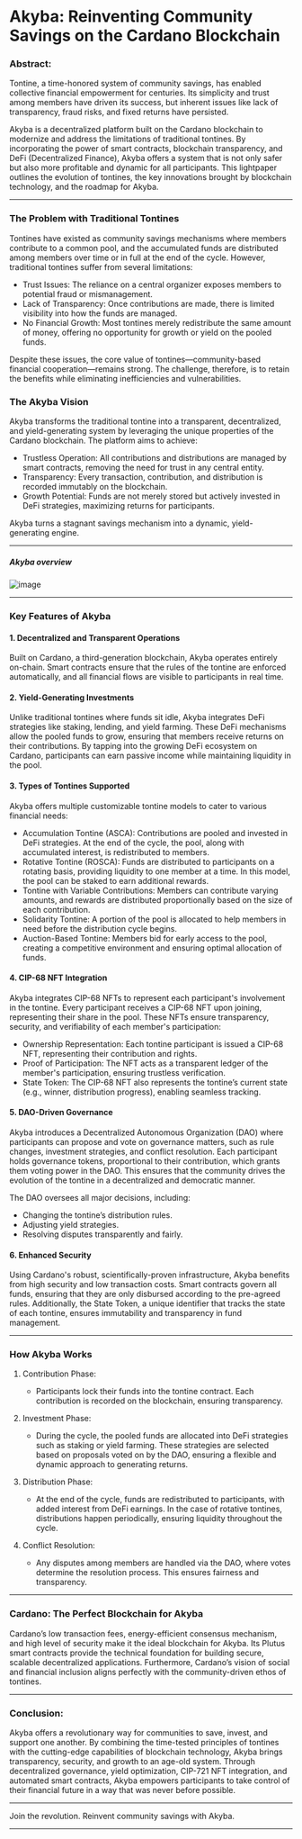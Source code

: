 # Akyba: Reinventing Community Savings on the Cardano Blockchain

### Abstract:  
Tontine, a time-honored system of community savings, has enabled collective financial empowerment for centuries. Its simplicity and trust among members have driven its success, but inherent issues like lack of transparency, fraud risks, and fixed returns have persisted.

Akyba is a decentralized platform built on the Cardano blockchain to modernize and address the limitations of traditional tontines. By incorporating the power of smart contracts, blockchain transparency, and DeFi (Decentralized Finance), Akyba offers a system that is not only safer but also more profitable and dynamic for all participants. This lightpaper outlines the evolution of tontines, the key innovations brought by blockchain technology, and the roadmap for Akyba.

---

### The Problem with Traditional Tontines
Tontines have existed as community savings mechanisms where members contribute to a common pool, and the accumulated funds are distributed among members over time or in full at the end of the cycle. However, traditional tontines suffer from several limitations:

- Trust Issues: The reliance on a central organizer exposes members to potential fraud or mismanagement.
- Lack of Transparency: Once contributions are made, there is limited visibility into how the funds are managed.
- No Financial Growth: Most tontines merely redistribute the same amount of money, offering no opportunity for growth or yield on the pooled funds.

Despite these issues, the core value of tontines—community-based financial cooperation—remains strong. The challenge, therefore, is to retain the benefits while eliminating inefficiencies and vulnerabilities.

### The Akyba Vision
Akyba transforms the traditional tontine into a transparent, decentralized, and yield-generating system by leveraging the unique properties of the Cardano blockchain. The platform aims to achieve:

- Trustless Operation: All contributions and distributions are managed by smart contracts, removing the need for trust in any central entity.
- Transparency: Every transaction, contribution, and distribution is recorded immutably on the blockchain.
- Growth Potential: Funds are not merely stored but actively invested in DeFi strategies, maximizing returns for participants.

Akyba turns a stagnant savings mechanism into a dynamic, yield-generating engine.

---
##### Akyba overview
![image](https://github.com/user-attachments/assets/98d1bc35-f399-42db-9f4a-80aa27b0f507)

---
### Key Features of Akyba

#### 1. Decentralized and Transparent Operations
Built on Cardano, a third-generation blockchain, Akyba operates entirely on-chain. Smart contracts ensure that the rules of the tontine are enforced automatically, and all financial flows are visible to participants in real time.

#### 2. Yield-Generating Investments
Unlike traditional tontines where funds sit idle, Akyba integrates DeFi strategies like staking, lending, and yield farming. These DeFi mechanisms allow the pooled funds to grow, ensuring that members receive returns on their contributions. By tapping into the growing DeFi ecosystem on Cardano, participants can earn passive income while maintaining liquidity in the pool.

#### 3. Types of Tontines Supported
Akyba offers multiple customizable tontine models to cater to various financial needs:

- Accumulation Tontine (ASCA): Contributions are pooled and invested in DeFi strategies. At the end of the cycle, the pool, along with accumulated interest, is redistributed to members.
- Rotative Tontine (ROSCA): Funds are distributed to participants on a rotating basis, providing liquidity to one member at a time. In this model, the pool can be staked to earn additional rewards.
- Tontine with Variable Contributions: Members can contribute varying amounts, and rewards are distributed proportionally based on the size of each contribution.
- Solidarity Tontine: A portion of the pool is allocated to help members in need before the distribution cycle begins.
- Auction-Based Tontine: Members bid for early access to the pool, creating a competitive environment and ensuring optimal allocation of funds.

#### 4. CIP-68 NFT Integration
Akyba integrates CIP-68 NFTs to represent each participant's involvement in the tontine. Every participant receives a CIP-68 NFT upon joining, representing their share in the pool. These NFTs ensure transparency, security, and verifiability of each member's participation:

- Ownership Representation: Each tontine participant is issued a CIP-68 NFT, representing their contribution and rights.
- Proof of Participation: The NFT acts as a transparent ledger of the member's participation, ensuring trustless verification.
- State Token: The CIP-68 NFT also represents the tontine’s current state (e.g., winner, distribution progress), enabling seamless tracking.

#### 5. DAO-Driven Governance
Akyba introduces a Decentralized Autonomous Organization (DAO) where participants can propose and vote on governance matters, such as rule changes, investment strategies, and conflict resolution. Each participant holds governance tokens, proportional to their contribution, which grants them voting power in the DAO. This ensures that the community drives the evolution of the tontine in a decentralized and democratic manner.

The DAO oversees all major decisions, including:

- Changing the tontine’s distribution rules.
- Adjusting yield strategies.
- Resolving disputes transparently and fairly.

#### 6. Enhanced Security
Using Cardano's robust, scientifically-proven infrastructure, Akyba benefits from high security and low transaction costs. Smart contracts govern all funds, ensuring that they are only disbursed according to the pre-agreed rules. Additionally, the State Token, a unique identifier that tracks the state of each tontine, ensures immutability and transparency in fund management.

---

### How Akyba Works

1. Contribution Phase:
   - Participants lock their funds into the tontine contract. Each contribution is recorded on the blockchain, ensuring transparency.
   
2. Investment Phase:
   - During the cycle, the pooled funds are allocated into DeFi strategies such as staking or yield farming. These strategies are selected based on proposals voted on by the DAO, ensuring a flexible and dynamic approach to generating returns.

3. Distribution Phase:
   - At the end of the cycle, funds are redistributed to participants, with added interest from DeFi earnings. In the case of rotative tontines, distributions happen periodically, ensuring liquidity throughout the cycle.

4. Conflict Resolution:
   - Any disputes among members are handled via the DAO, where votes determine the resolution process. This ensures fairness and transparency.

---

### Cardano: The Perfect Blockchain for Akyba

Cardano’s low transaction fees, energy-efficient consensus mechanism, and high level of security make it the ideal blockchain for Akyba. Its Plutus smart contracts provide the technical foundation for building secure, scalable decentralized applications. Furthermore, Cardano’s vision of social and financial inclusion aligns perfectly with the community-driven ethos of tontines.

---

### Conclusion:
Akyba offers a revolutionary way for communities to save, invest, and support one another. By combining the time-tested principles of tontines with the cutting-edge capabilities of blockchain technology, Akyba brings transparency, security, and growth to an age-old system. Through decentralized governance, yield optimization, CIP-721 NFT integration, and automated smart contracts, Akyba empowers participants to take control of their financial future in a way that was never before possible.

---

Join the revolution. Reinvent community savings with Akyba.

---
